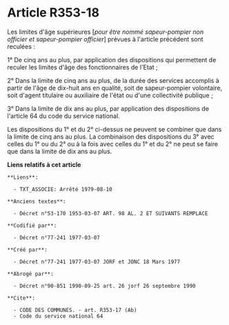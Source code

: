 # Article R353-18

Les limites d'âge supérieures [*pour être nommé sapeur-pompier non officier et sapeur-pompier officier*] prévues à l'article
précédent sont reculées :

1° De cinq ans au plus, par application des dispositions qui permettent de reculer les limites d'âge des fonctionnaires de
l'Etat ;

2° Dans la limite de cinq ans au plus, de la durée des services accomplis à partir de l'âge de dix-huit ans en qualité, soit
de sapeur-pompier volontaire, soit d'agent titulaire ou auxiliaire de l'état ou d'une collectivité publique ;

3° Dans la limite de dix ans au plus, par application des dispositions de l'article 64 du code du service national.

Les dispositions du 1° et du 2° ci-dessus ne peuvent se combiner que dans la limite de cinq ans au plus. La combinaison des
dispositions du 3° avec celles du 1° ou du 2° ou à la fois avec celles du 1° et du 2° ne peut se faire que dans la limite de
dix ans au plus.

**Liens relatifs à cet article**

	**Liens**:

	  - TXT_ASSOCIE: Arrêté 1979-08-10

	**Anciens textes**:

	  - Décret n°53-170 1953-03-07 ART. 98 AL. 2 ET SUIVANTS REMPLACE

	**Codifié par**:

	  - Décret n°77-241 1977-03-07

	**Créé par**:

	  - Décret n°77-241 1977-03-07 JORF et JONC 18 Mars 1977

	**Abrogé par**:

	  - Décret n°90-851 1990-09-25 art. 26 jorf 26 septembre 1990

	**Cite**:

	  - CODE DES COMMUNES. - art. R353-17 (Ab)
	  - Code du service national 64
